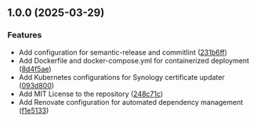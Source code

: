 ## 1.0.0 (2025-03-29)

### Features

* Add configuration for semantic-release and commitlint ([231b6ff](https://github.com/liofal/synology-cert-updater/commit/231b6ffb8fbef934febbace80817f7584b48da3e))
* Add Dockerfile and docker-compose.yml for containerized deployment ([8d4f5ae](https://github.com/liofal/synology-cert-updater/commit/8d4f5ae47e33248e794800db0e3eb0d3397a621b))
* Add Kubernetes configurations for Synology certificate updater ([093d800](https://github.com/liofal/synology-cert-updater/commit/093d800a52af78530f6ab85495826fe6c4b80f65))
* Add MIT License to the repository ([248c71c](https://github.com/liofal/synology-cert-updater/commit/248c71c41b34f9a5543c5fd7a45cf3a679cbd343))
* Add Renovate configuration for automated dependency management ([f1e5133](https://github.com/liofal/synology-cert-updater/commit/f1e51334cef443212bb653ce7da0268608e92fbd))
